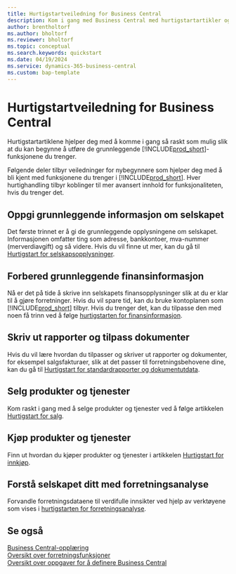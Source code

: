 ```yaml
---
title: Hurtigstartveiledning for Business Central
description: Kom i gang med Business Central med hurtigstartartikler og tips som hjelper deg med å fylle ut de første kritiske feltene.
author: brentholtorf
ms.author: bholtorf
ms.reviewer: bholtorf
ms.topic: conceptual
ms.search.keywords: quickstart
ms.date: 04/19/2024
ms.service: dynamics-365-business-central
ms.custom: bap-template
---
```


# Hurtigstartveiledning for Business Central

Hurtigstartartiklene hjelper deg med å komme i gang så raskt som mulig slik at du kan begynne å utføre de grunnleggende [!INCLUDE[prod_short](includes/prod_short.md)]-funksjonene du trenger.

Følgende deler tilbyr veiledninger for nybegynnere som hjelper deg med å bli kjent med funksjonene du trenger i [!INCLUDE[prod_short](includes/prod_short.md)]. Hver hurtighandling tilbyr koblinger til mer avansert innhold for funksjonaliteten, hvis du trenger det.

## Oppgi grunnleggende informasjon om selskapet

Det første trinnet er å gi de grunnleggende opplysningene om selskapet. Informasjonen omfatter ting som adresse, bankkontoer, mva-nummer (merverdiavgift) og så videre. Hvis du vil finne ut mer, kan du gå til [Hurtigstart for selskapsopplysninger](quick-start-company-information.md).

## Forbered grunnleggende finansinformasjon

Nå er det på tide å skrive inn selskapets finansopplysninger slik at du er klar til å gjøre forretninger. Hvis du vil spare tid, kan du bruke kontoplanen som [!INCLUDE[prod_short](includes/prod_short.md)] tilbyr. Hvis du trenger det, kan du tilpasse den med noen få trinn ved å følge [hurtigstarten for finansinformasjon](quick-start-financial-information.md).

<!--
## Financial Basics

Financial Information  
(chart of accounts, but explained for non-accountants)
-->

## Skriv ut rapporter og tilpass dokumenter

Hvis du vil lære hvordan du tilpasser og skriver ut rapporter og dokumenter, for eksempel salgsfakturaer, slik at det passer til forretningsbehovene dine, kan du gå til [Hurtigstart for standardrapporter og dokumentutdata](quick-start-reports-and-documents.md).

<!-- Reports and Documents  
(final reports, but also documents - how do I style invoices to work better for me?)
-->

## Selg produkter og tjenester

Kom raskt i gang med å selge produkter og tjenester ved å følge artikkelen [Hurtigstart for salg](quick-start-sell-products-and-services.md).

<!--
(customer, items, things on stock or not, orders versus invoices, get paid on time, etc.)
-->

## Kjøp produkter og tjenester

Finn ut hvordan du kjøper produkter og tjenester i artikkelen [Hurtigstart for innkjøp](quick-start-procurement.md).  

<!--
(buy stuff, register in inventory, pay vendor)
-->

## Forstå selskapet ditt med forretningsanalyse

Forvandle forretningsdataene til verdifulle innsikter ved hjelp av verktøyene som vises i [hurtigstarten for forretningsanalyse](quick-start-business-intelligence.md).

<!--
Business Intelligence  
(reports)
-->

## Se også

[Business Central-opplæring](/training/dynamics365/business-central?WT.mc_id=dyn365bc_landingpage-docs)  
[Oversikt over forretningsfunksjoner](across-business-functionality.md)  
[Oversikt over oppgaver for å definere Business Central](setup.md)  
